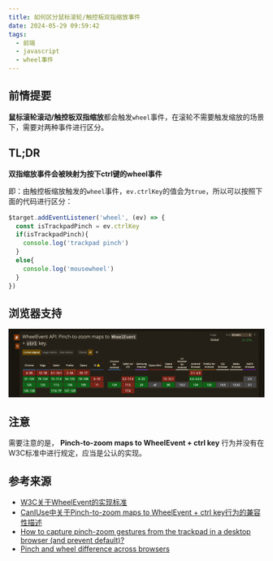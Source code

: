 ```yaml
---
title: 如何区分鼠标滚轮/触控板双指缩放事件
date: 2024-05-29 09:59:42
tags:
  - 前端
  - javascript
  - wheel事件
---
```


## 前情提要
**鼠标滚轮滚动/触控板双指缩放**都会触发`wheel`事件，在滚轮不需要触发缩放的场景下，需要对两种事件进行区分。

## TL;DR
**双指缩放事件会被映射为按下ctrl键的wheel事件**

即：由触控板缩放触发的`wheel`事件，`ev.ctrlKey`的值会为`true`，所以可以按照下面的代码进行区分：
```javascript
$target.addEventListener('wheel', (ev) => {
  const isTrackpadPinch = ev.ctrlKey 
  if(isTrackpadPinch){
    console.log('trackpad pinch')
  }
  else{
    console.log('mousewheel')
  }
})
```

## 浏览器支持
![浏览器支持（截至文章发布）](../images/posts/20240529102800.png)

## 注意
需要注意的是， **Pinch-to-zoom maps to WheelEvent + ctrl key** 行为并没有在W3C标准中进行规定，应当是公认的实现。

## 参考来源
- [W3C关于WheelEvent的实现标准](https://www.w3.org/TR/uievents/#events-wheelevents)
- [CanIUse中关于Pinch-to-zoom maps to WheelEvent + ctrl key行为的兼容性描述](https://caniuse.com/mdn-api_wheelevent_pinch_to_zoom_support)
- [How to capture pinch-zoom gestures from the trackpad in a desktop browser (and prevent default)?](https://stackoverflow.com/questions/68808218/how-to-capture-pinch-zoom-gestures-from-the-trackpad-in-a-desktop-browser-and-p)
- [Pinch and wheel difference across browsers](https://github.com/pmndrs/use-gesture/discussions/518)

